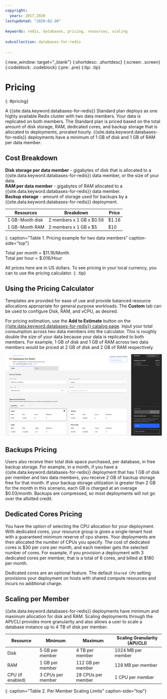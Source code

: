 ```yaml
---
copyright:
  years: 2017,2020
lastupdated: "2020-02-20"

keywords: redis, databases, pricing, resources, scaling

subcollection: databases-for-redis

---
```


{:new_window: target="_blank"}
{:shortdesc: .shortdesc}
{:screen: .screen}
{:codeblock: .codeblock}
{:pre: .pre}
{:tip: .tip}


# Pricing
{: #pricing}

A {{site.data.keyword.databases-for-redis}} Standard plan deploys as one highly available Redis cluster with two data members. Your data is replicated on both members. The Standard plan is priced based on the total amount of disk storage, RAM, dedicated cores, and backup storage that is allocated to deployments, prorated hourly. {{site.data.keyword.databases-for-redis}} deployments have a minimum of 1 GB of disk and 1 GB of RAM per data member.

## Cost Breakdown

**Disk storage per data member** - gigabytes of disk that is allocated to a {{site.data.keyword.databases-for-redis}} data member, or the size of your data.  
**RAM per data member** - gigabytes of RAM allocated to a {{site.data.keyword.databases-for-redis}} data member.  
**Backup storage** - amount of storage used for backups by a {{site.data.keyword.databases-for-redis}} deployment. 

Resources | Breakdown | Price
-------|-------|-------
1 GB-Month disk | 2 members x 1 GB x $0.58 | $1.16
1 GB-Month RAM | 2 members x 1 GB  x $5 | $10
{: caption="Table 1. Pricing example for two data members" caption-side="top"}

Total per month = $11.16/Month  
Total per hour = $.016/Hour

All prices here are in US dollars. To see pricing in your local currency, you can to use the pricing calculator.
{: .tip}

## Using the Pricing Calculator

Templates are provided for ease of use and provide balanced resource allocations appropriate for general purpose workloads. The **Custom** tab can be used to configure Disk, RAM, and vCPU, as desired.

For pricing estimation, use the **Add to Estimate** button on the [{{site.data.keyword.databases-for-redis}} catalog page](https://cloud.ibm.com/catalog/databases-for-redis). Input your total consumption across two data members into the calculator. This is roughly double the size of your data because your data is replicated to both members. For example, 1 GB of disk and 1 GB of RAM across two data members would be priced at 2 GB of disk and 2 GB of RAM respectively. 

![Pricing calculator estimation with 1 GB of disk and 1 GB of RAM, per member](images/pricing-calc.png)

## Backups Pricing

Users also receive their total disk space purchased, per database, in free backup storage. For example, in a month, if you have a {{site.data.keyword.databases-for-redis}} deployment that has 1 GB of disk per member and two data members, you receive 2 GB of backup storage free for that month. If your backup storage utilization is greater than 2 GB for the month in this scenario, each GB is charged at an overage $0.03/month. Backups are compressed, so most deployments will not go over the allotted credit.

## Dedicated Cores Pricing

You have the option of selecting the CPU allocation for your deployment. With dedicated cores, your resource group is given a single-tenant host with a guaranteed minimum reserve of cpu shares. Your deployments are then allocated the number of CPUs you specify. The cost of dedicated cores is $30 per core per month, and each member gets the selected number of cores. For example, if you provision a deployment with 3 dedicated cores per member, that is a total of 6 cores, and billed at $180 per month. 

Dedicated cores are an optional feature. The default `Shared CPU` setting provisions your deployment on hosts with shared compute resources and incurs no additional charge.

## Scaling per Member

{{site.data.keyword.databases-for-redis}} deployments have minimum and maximum allocation for disk and RAM. Scaling deployments through the API/CLI provides more granularity and also allows a user to scale a database instance up to 4 TB of disk per member.

Resource | Minimum | Maximum | Scaling Granularity (API/CLI)
----------|-----|-----|-------
Disk | 5 GB per member | 4 TB per member | 1024 MB per member
RAM | 1 GB per member | 112 GB per member | 128 MB per member
CPU (if enabled) | 3 CPUs per member | 28 CPUs per member| 1 CPU per member
{: caption="Table 2. Per Member Scaling Limits" caption-side="top"}

